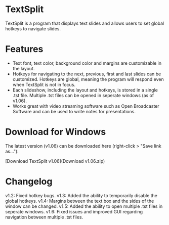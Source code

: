 # TextSplit
TextSplit is a program that displays text slides and allows users to set global hotkeys to navigate slides. 

# Features
- Text font, text color, background color and margins are customizable in the layout.
- Hotkeys for navigating to the next, previous, first and last slides can be customized. Hotkeys are global, meaning the program will respond even when TextSplit is not in focus.
- Each slideshow, including the layout and hotkeys, is stored in a single .tst file. Multiple .tst files can be opened in seperate windows (as of v1.06).
- Works great with video streaming software such as Open Broadcaster Software and can be used to write notes for presentations.

# Download for Windows
The latest version (v1.06) can be downloaded here (right-click > "Save link as..."):

[Download TextSplit v1.06](Download v1.06.zip)

# Changelog
v1.2: Fixed hotkey bugs.
v1.3: Added the ability to temporarily disable the global hotkeys.
v1.4: Margins between the text box and the sides of the window can be changed.
v1.5: Added the ability to open multiple .tst files in seperate windows.
v1.6: Fixed issues and improved GUI regarding navigation between multiple .tst files.
